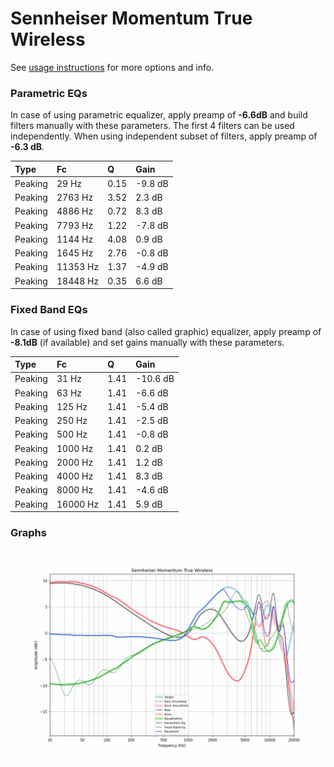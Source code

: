 # Sennheiser Momentum True Wireless
See [usage instructions](https://github.com/jaakkopasanen/AutoEq#usage) for more options and info.

### Parametric EQs
In case of using parametric equalizer, apply preamp of **-6.6dB** and build filters manually
with these parameters. The first 4 filters can be used independently.
When using independent subset of filters, apply preamp of **-6.3 dB**.

| Type    | Fc       |    Q | Gain    |
|:--------|:---------|:-----|:--------|
| Peaking | 29 Hz    | 0.15 | -9.8 dB |
| Peaking | 2763 Hz  | 3.52 | 2.3 dB  |
| Peaking | 4886 Hz  | 0.72 | 8.3 dB  |
| Peaking | 7793 Hz  | 1.22 | -7.8 dB |
| Peaking | 1144 Hz  | 4.08 | 0.9 dB  |
| Peaking | 1645 Hz  | 2.76 | -0.8 dB |
| Peaking | 11353 Hz | 1.37 | -4.9 dB |
| Peaking | 18448 Hz | 0.35 | 6.6 dB  |

### Fixed Band EQs
In case of using fixed band (also called graphic) equalizer, apply preamp of **-8.1dB**
(if available) and set gains manually with these parameters.

| Type    | Fc       |    Q | Gain     |
|:--------|:---------|:-----|:---------|
| Peaking | 31 Hz    | 1.41 | -10.6 dB |
| Peaking | 63 Hz    | 1.41 | -6.6 dB  |
| Peaking | 125 Hz   | 1.41 | -5.4 dB  |
| Peaking | 250 Hz   | 1.41 | -2.5 dB  |
| Peaking | 500 Hz   | 1.41 | -0.8 dB  |
| Peaking | 1000 Hz  | 1.41 | 0.2 dB   |
| Peaking | 2000 Hz  | 1.41 | 1.2 dB   |
| Peaking | 4000 Hz  | 1.41 | 8.3 dB   |
| Peaking | 8000 Hz  | 1.41 | -4.6 dB  |
| Peaking | 16000 Hz | 1.41 | 5.9 dB   |

### Graphs
![](./Sennheiser%20Momentum%20True%20Wireless.png)